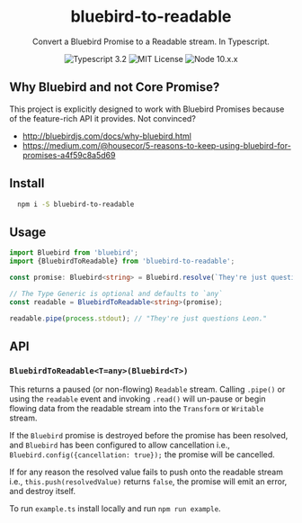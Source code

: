 <p align="center">
  <h1 align="center">bluebird-to-readable</h1>
</p>

<p align="center">
  Convert a Bluebird Promise to a Readable stream. In Typescript.
</p>

<p align="center">
  <img alt="Typescript 3.2" src="https://img.shields.io/badge/typescript-3.2-blue.svg">
  <img alt="MIT License" src="https://img.shields.io/badge/license-MIT-blue.svg">
  <img alt="Node 10.x.x" src="https://img.shields.io/badge/node-10.x.x-blue.svg">
</p>

## Why Bluebird and not Core Promise?
This project is explicitly designed to work with Bluebird Promises because of the feature-rich API it provides. Not convinced?

* http://bluebirdjs.com/docs/why-bluebird.html
* https://medium.com/@housecor/5-reasons-to-keep-using-bluebird-for-promises-a4f59c8a5d69

## Install

```bash
  npm i -S bluebird-to-readable
```

## Usage

```typescript
import Bluebird from 'bluebird';
import {BluebirdToReadable} from 'bluebird-to-readable';

const promise: Bluebird<string> = Bluebird.resolve(`They're just questions Leon.\r\n`);

// The Type Generic is optional and defaults to `any`
const readable = BluebirdToReadable<string>(promise);

readable.pipe(process.stdout); // "They're just questions Leon."
```

## API

### `BluebirdToReadable<T=any>(Bluebird<T>)`

This returns a paused (or non-flowing) `Readable` stream. Calling `.pipe()` or using the `readable` event and invoking `.read()` will un-pause or begin flowing data from the readable stream into the `Transform` or `Writable` stream.

If the `Bluebird` promise is destroyed before the promise has been resolved, and `Bluebird` has been configured to allow cancellation i.e., `Bluebird.config({cancellation: true});` the promise will be cancelled.

If for any reason the resolved value fails to push onto the readable stream i.e., `this.push(resolvedValue)` returns `false`, the promise will emit an error, and destroy itself.

To run `example.ts` install locally and run `npm run example`.
